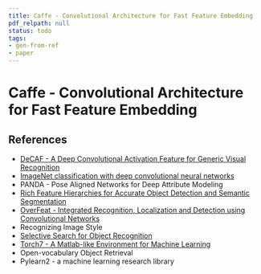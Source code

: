 ```yaml
---
title: Caffe - Convolutional Architecture for Fast Feature Embedding
pdf_relpath: null
status: todo
tags:
- gen-from-ref
- paper
---
```


# Caffe - Convolutional Architecture for Fast Feature Embedding

## References

- [DeCAF - A Deep Convolutional Activation Feature for Generic Visual Recognition](./decaf-a-deep-convolutional-activation-feature-for-generic-visual-recognition.md)
- [ImageNet classification with deep convolutional neural networks](./imagenet-classification-with-deep-convolutional-neural-networks.md)
- PANDA - Pose Aligned Networks for Deep Attribute Modeling
- [Rich Feature Hierarchies for Accurate Object Detection and Semantic Segmentation](./rich-feature-hierarchies-for-accurate-object-detection-and-semantic-segmentation.md)
- [OverFeat - Integrated Recognition, Localization and Detection using Convolutional Networks](./overfeat-integrated-recognition-localization-and-detection-using-convolutional-networks.md)
- Recognizing Image Style
- [Selective Search for Object Recognition](./selective-search-for-object-recognition.md)
- [Torch7 - A Matlab-like Environment for Machine Learning](./torch7-a-matlab-like-environment-for-machine-learning.md)
- Open-vocabulary Object Retrieval
- Pylearn2 - a machine learning research library
